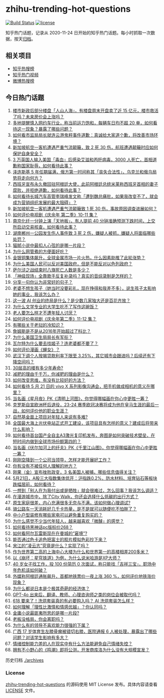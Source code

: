 # zhihu-trending-hot-questions

[![Build Status](https://github.com/justjavac/zhihu-trending-hot-questions/workflows/ci/badge.svg?branch=master)](https://github.com/justjavac/zhihu-trending-hot-questions/actions)
[![license](https://img.shields.io/github/license/justjavac/zhihu-trending-hot-questions)](https://github.com/justjavac/zhihu-trending-hot-questions/blob/master/LICENSE)

知乎热门话题，记录从 2020-11-24
日开始的知乎热门话题。每小时抓取一次数据，按天[归档](./archives)。

## 相关项目

- [知乎热搜榜](https://github.com/justjavac/zhihu-trending-top-search)
- [知乎热门视频](https://github.com/justjavac/zhihu-trending-hot-video)
- [微博热搜榜](https://github.com/justjavac/weibo-trending-hot-search)

## 今日热门话题

<!-- BEGIN -->
<!-- 最后更新时间 Wed May 22 2024 04:20:44 GMT+0800 (China Standard Time) -->

1. [楼市新政后部分楼盘「人山人海」，有楼盘周末开盘卖了近 15 亿元，楼市救活了吗？未来房价会上涨吗？](https://www.zhihu.com/question/656676763)
1. [多地提醒慎入网约车行业，称当前运力饱和，每辆车日均不超 20 单，如何看待这一现象？暴露了哪些问题？](https://www.zhihu.com/question/656680989)
1. [如何看市监局局长就连云港鬼秤事件道歉：真诚给大家道个歉，将改善市场环境？](https://www.zhihu.com/question/656685957)
1. [新加坡航空一客机遭遇严重气流颠簸，致 2 死 30 伤，航班遭遇颠簸时应如何保护自身安全？](https://www.zhihu.com/question/656716360)
1. [3 万英国人输入美国「毒血」后感染艾滋和丙肝病毒，3000 人死亡，首相道歉称国家耻辱，如何看待此事？](https://www.zhihu.com/question/656713985)
1. [泽连斯基 5 年任期届满，俄方第一时间称其「丧失合法性」，乌克兰和俄乌局势将走向何方？](https://www.zhihu.com/question/656696521)
1. [西班牙宣布永久撤回驻阿根廷大使，此前阿根廷总统米莱称西班牙首相的妻子腐败，并拒绝道歉，如何看待此事？](https://www.zhihu.com/question/656721600)
1. [如何看待长城汽车高管李瑞峰发文称「遭到魏总痛批，如果我改变不了，就会成为营销组织发展的最大阻碍」？](https://www.zhihu.com/question/656640761)
1. [新加坡航空一客机遭遇严重气流颠簸致 1 死 30 伤，事故原因调查进展如何？](https://www.zhihu.com/question/656716286)
1. [如何评价电视剧《庆余年 第二季》10-11 集？](https://www.zhihu.com/question/656637310)
1. [南京化纤一分钟上演「天地板」，有人提前 40 分钟准确预测下跌时间，上交所启动交易核查，如何看待此事？](https://www.zhihu.com/question/656700373)
1. [湖南郴州一公园发生伤人事件致 3 死 2 伤，嫌疑人被抓，嫌疑人将面临哪些处罚？](https://www.zhihu.com/question/656696637)
1. [猫腻小说中最扣人心弦的是哪一片段？](https://www.zhihu.com/question/656693259)
1. [为什么网管煮的方便面好吃？](https://www.zhihu.com/question/655107031)
1. [金银铜集体飙升，全球金属市场一片火热，什么因素助推了此轮涨势？](https://www.zhihu.com/question/656676550)
1. [为什么美国人民可以反对美国政府，但是不能反对以色列政府？](https://www.zhihu.com/question/655974293)
1. [萨尔浒之战结束时八旗死亡人数是多少？](https://www.zhihu.com/question/472333981)
1. [「神级现场」全靠歌手反复补录吗？真实的音综录制是怎样的？](https://www.zhihu.com/question/656284850)
1. [分享一句你认为非常好的句子？](https://www.zhihu.com/question/656596776)
1. [老婆不想生孩子（她当时没要彩礼，现在挣得和我差不多），说生孩子太影响她的事业，我该怎么办？](https://www.zhihu.com/question/653556714)
1. [这一波 AI 创业的终局是什么？是少数几家独大还是百花齐放？](https://www.zhihu.com/question/655559317)
1. [为什么文学专业的大学生吃不了写作这碗饭？](https://www.zhihu.com/question/650684038)
1. [老人要怎么样才不遭年轻人讨厌？](https://www.zhihu.com/question/501529602)
1. [如何评价电视剧《庆余年第二季》11-12 集？](https://www.zhihu.com/question/656711600)
1. [有哪些关于老挝的冷知识？](https://www.zhihu.com/question/360471890)
1. [詹姆斯是不是从2016年开始超过了科比？](https://www.zhihu.com/question/656524500)
1. [为什么美国卫生局局长有军衔？](https://www.zhihu.com/question/385552089)
1. [瓦尔特为什么要去找姬子？连老婆都不要了？](https://www.zhihu.com/question/649366356)
1. [如何评价漫画《蝉女》？](https://www.zhihu.com/question/57743110)
1. [武汉下调个人按揭贷款利率下限至 3.25%，其它城市会跟进吗？后续还有下降空间吗？](https://www.zhihu.com/question/656693000)
1. [30层高的楼有多少年寿命?](https://www.zhihu.com/question/555372636)
1. [减肥的理由千千万，你减肥的理由是什么？](https://www.zhihu.com/question/655590873)
1. [如何改变思维，有没有比较好的方法？](https://www.zhihu.com/question/655258524)
1. [如何看待 5 月 21 日的 vivo X 系列影像沟通会，把手机做成相机的意义在哪里？](https://www.zhihu.com/question/656686684)
1. [当名画《星月夜》PK《清明上河图》，你觉得哪幅画在你心中更胜一筹？](https://www.zhihu.com/question/656687606)
1. [克罗斯自宣欧洲杯后退役，23-24 赛季欧冠决赛将成为他在皇马生涯的最后一战，如何评价他的职业生涯？](https://www.zhihu.com/question/656718695)
1. [自然基金面上项目对年轻人来说有多难?](https://www.zhihu.com/question/341690024)
1. [全国最大海上光伏电站正式开工建设，该项目具有怎样的意义？建成后将带来什么影响？](https://www.zhihu.com/question/656500807)
1. [如何看待首台国产全自主A3激光复印机发布，奔图是如何突破技术壁垒，在短时间内做到全球市场份额第四的？](https://www.zhihu.com/question/656077995)
1. [当名画《伏尔加河上的纤夫》PK《千里江山图》，你觉得哪幅画在你心中更胜一筹？](https://www.zhihu.com/question/656687469)
1. [刚刚空降到一个公司当领导，怎样才能开展好工作？](https://www.zhihu.com/question/655855770)
1. [你有没有不被任何人理解的地方？](https://www.zhihu.com/question/655392445)
1. [刚果（金）宣布挫败政变，3 名美国人被捕，哪些信息值得关注？](https://www.zhihu.com/question/656590875)
1. [5月21日，A股三大指数集体低开：沪指跌0.2%，防水材料、培育钻石等板块跌幅居前，如何看待？](https://www.zhihu.com/question/656685147)
1. [一想到「别人在为我付出或是牺牲」就会很难过，怎么回事？我该怎么调适？](https://www.zhihu.com/question/656540042)
1. [在漫游城市中，除了City Walk，你还会选择什么低碳的出行方式？](https://www.zhihu.com/question/656590130)
1. [原生家庭很差，内心充满很多无奈与不满，该如何做心理调试?](https://www.zhihu.com/question/656578100)
1. [骑公路车一天消耗好几千卡热量，是不是就可以随便吃不怕胖了？](https://www.zhihu.com/question/656320286)
1. [中小户型装修有哪些家电可以避免重复购买的？](https://www.zhihu.com/question/656632515)
1. [为什么感觉不少当代年轻人，越来越喜欢「微醺」的感觉？](https://www.zhihu.com/question/653432352)
1. [如何看待黑神话pc版标价268？](https://www.zhihu.com/question/656524631)
1. [如何看阿尔瓦雷斯现在在曼城的“窘境”?](https://www.zhihu.com/question/656540757)
1. [能否通过色卡追色把富士的胶片模拟色彩抄下来？](https://www.zhihu.com/question/656508471)
1. [宋江的“凌云志”究竟是什么？实现了吗？](https://www.zhihu.com/question/654902564)
1. [作为世界第二高的上海中心大楼为什么和世界第一的高楼相差200多米？](https://www.zhihu.com/question/55897379)
1. [以《崩坏：星穹铁道》为例，为什么说米哈游是XP大师？](https://www.zhihu.com/question/656101416)
1. [40 岁女子找工作，投 100 份简历 0 次面试，称只能找「吉祥三宝」，职场中年危机该如何破？](https://www.zhihu.com/question/656289034)
1. [外媒称阿根廷通胀飙升，首都地铁票价一夜上涨 360 %，如何评价地铁涨价现象？](https://www.zhihu.com/question/656580034)
1. [为什么都说日本是个极其奇葩的经济体？](https://www.zhihu.com/question/528987326)
1. [GPT-4o 出来后，翻译、教师、心理咨询师之类的岗位会被取代吗？](https://www.zhihu.com/question/655937118)
1. [618 要来了！洗烘套装真的有必要购入吗？ AI 洗烘套装怎么样？](https://www.zhihu.com/question/656639105)
1. [如何理解「理性比激情和情感优越」？你认同吗？](https://www.zhihu.com/question/656540477)
1. [金庸小说最匪夷所思的是哪一片段?](https://www.zhihu.com/question/579609893)
1. [老板没格局，你会离职吗？](https://www.zhihu.com/question/656284273)
1. [为什么有的领导不喜欢能力很强的下属？](https://www.zhihu.com/question/656196535)
1. [广西 17 岁体育生左膝骨瘤被错切右膝，医院通报 6 人被处理，暴露出了哪些问题？对该学生影响有多大？](https://www.zhihu.com/question/656628064)
1. [情绪控制能力差的人在现实中有什么方法能避免自己情绪失控？](https://www.zhihu.com/question/656434031)
1. [拥有不小野心的《鸣潮》即将公测，开发商库洛为什么没有大规模宣发？](https://www.zhihu.com/question/656606831)

<!-- END -->

历史归档 [./archives](./archives)

### License

[zhihu-trending-hot-questions](https://github.com/justjavac/zhihu-trending-hot-questions)
的源码使用 MIT License 发布。具体内容请查看 [LICENSE](./LICENSE) 文件。
